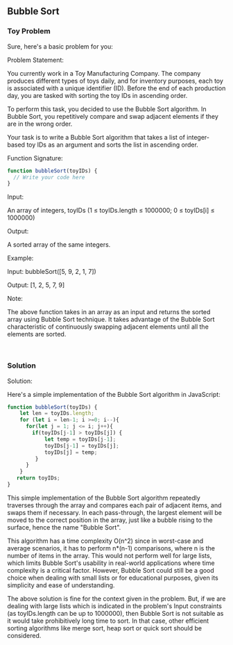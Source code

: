 ## Bubble Sort


### Toy Problem

Sure, here's a basic problem for you:

Problem Statement:

You currently work in a Toy Manufacturing Company. The company produces different types of toys daily, and for inventory purposes, each toy is associated with a unique identifier (ID). Before the end of each production day, you are tasked with sorting the toy IDs in ascending order.

To perform this task, you decided to use the Bubble Sort algorithm. In Bubble Sort, you repetitively compare and swap adjacent elements if they are in the wrong order. 

Your task is to write a Bubble Sort algorithm that takes a list of integer-based toy IDs as an argument and sorts the list in ascending order.

Function Signature:

```javascript
function bubbleSort(toyIDs) {
  // Write your code here
}
```

Input:

An array of integers, toyIDs (1 ≤ toyIDs.length ≤ 1000000; 0 ≤ toyIDs[i] ≤ 1000000)

Output:

A sorted array of the same integers.

Example:

Input:
bubbleSort([5, 9, 2, 1, 7])

Output:
[1, 2, 5, 7, 9]

Note:

The above function takes in an array as an input and returns the sorted array using Bubble Sort technique. It takes advantage of the Bubble Sort characteristic of continuously swapping adjacent elements until all the elements are sorted.

</br>


### Solution

Solution:

Here's a simple implementation of the Bubble Sort algorithm in JavaScript:

```javascript
function bubbleSort(toyIDs) {
    let len = toyIDs.length;
    for (let i = len-1; i >=0; i--){
      for(let j = 1; j <= i; j++){
        if(toyIDs[j-1] > toyIDs[j]) {
            let temp = toyIDs[j-1];
            toyIDs[j-1] = toyIDs[j];
            toyIDs[j] = temp;
         }
      }
    }
   return toyIDs;
}
```

This simple implementation of the Bubble Sort algorithm repeatedly traverses through the array and compares each pair of adjacent items, and swaps them if necessary. In each pass-through, the largest element will be moved to the correct position in the array, just like a bubble rising to the surface, hence the name "Bubble Sort".

This algorithm has a time complexity O(n^2) since in worst-case and average scenarios, it has to perform n*(n-1) comparisons, where n is the number of items in the array. This would not perform well for large lists, which limits Bubble Sort's usability in real-world applications where time complexity is a critical factor. However, Bubble Sort could still be a good choice when dealing with small lists or for educational purposes, given its simplicity and ease of understanding.

The above solution is fine for the context given in the problem. But, if we are dealing with large lists which is indicated in the problem's Input constraints (as toyIDs.length can be up to 1000000), then Bubble Sort is not suitable as it would take prohibitively long time to sort. In that case, other efficient sorting algorithms like merge sort, heap sort or quick sort should be considered.
